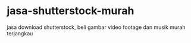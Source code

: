 # jasa-shutterstock-murah
jasa download shutterstock, beli gambar video footage dan musik murah terjangkau
